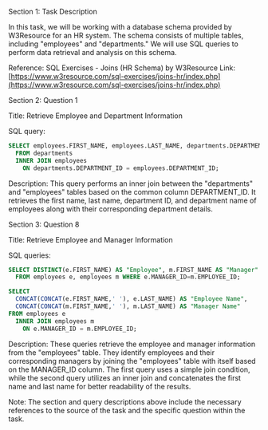 Section 1: Task Description

In this task, we will be working with a database schema provided by W3Resource for an HR system. The schema consists of multiple tables, including "employees" and "departments." We will use SQL queries to perform data retrieval and analysis on this schema.

Reference: SQL Exercises - Joins (HR Schema) by W3Resource
Link: [https://www.w3resource.com/sql-exercises/joins-hr/index.php](https://www.w3resource.com/sql-exercises/joins-hr/index.php)

Section 2: Question 1

Title: Retrieve Employee and Department Information

SQL query:

```sql
SELECT employees.FIRST_NAME, employees.LAST_NAME, departments.DEPARTMENT_ID, departments.DEPARTMENT_NAME
  FROM departments 
  INNER JOIN employees
    ON departments.DEPARTMENT_ID = employees.DEPARTMENT_ID;
```

Description: This query performs an inner join between the "departments" and "employees" tables based on the common column DEPARTMENT_ID. It retrieves the first name, last name, department ID, and department name of employees along with their corresponding department details.

Section 3: Question 8

Title: Retrieve Employee and Manager Information

SQL queries:

```sql
SELECT DISTINCT(e.FIRST_NAME) AS "Employee", m.FIRST_NAME AS "Manager"
  FROM employees e, employees m WHERE e.MANAGER_ID=m.EMPLOYEE_ID;
```

```sql
SELECT 
  CONCAT(CONCAT(e.FIRST_NAME,' '), e.LAST_NAME) AS "Employee Name",
  CONCAT(CONCAT(m.FIRST_NAME,' '), m.LAST_NAME) AS "Manager Name"
FROM employees e 
  INNER JOIN employees m 
    ON e.MANAGER_ID = m.EMPLOYEE_ID;
```

Description: These queries retrieve the employee and manager information from the "employees" table. They identify employees and their corresponding managers by joining the "employees" table with itself based on the MANAGER_ID column. The first query uses a simple join condition, while the second query utilizes an inner join and concatenates the first name and last name for better readability of the results.

Note: The section and query descriptions above include the necessary references to the source of the task and the specific question within the task.
